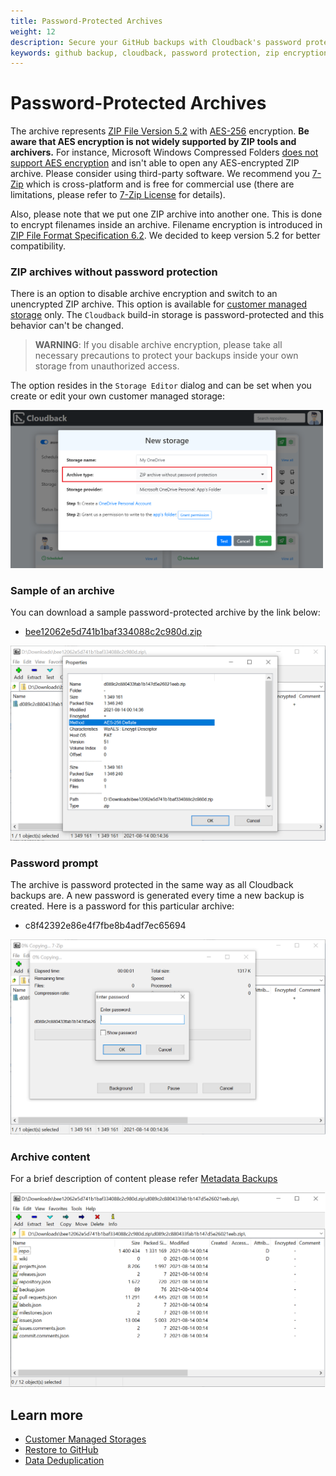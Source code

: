 ```yaml
---
title: Password-Protected Archives
weight: 12
description: Secure your GitHub backups with Cloudback's password protection
keywords: github backup, cloudback, password protection, zip encryption, aes encryption, zip aes, zip password, zip password protection
---
```


# Password-Protected Archives

The archive represents [ZIP File Version 5.2](https://pkware.cachefly.net/webdocs/APPNOTE/APPNOTE-5.2.0.txt) with [AES-256](https://en.wikipedia.org/wiki/Advanced_Encryption_Standard) encryption. **Be aware that AES encryption is not widely supported by ZIP tools and archivers.** For instance, Microsoft Windows Compressed Folders [does not support AES encryption](https://devblogs.microsoft.com/oldnewthing/20180515-00/?p=98755) and isn't able to open any AES-encrypted ZIP archive. Please consider using third-party software. We recommend you [7-Zip](https://www.7-zip.org/) which is cross-platform and is free for commercial use (there are limitations, please refer to [7-Zip License](https://www.7-zip.org/license.txt) for details). 

Also, please note that we put one ZIP archive into another one. This is done to encrypt filenames inside an archive. Filename encryption is introduced in [ZIP File Format Specification 6.2](https://pkware.cachefly.net/webdocs/APPNOTE/APPNOTE-6.2.0.txt). We decided to keep version 5.2 for better compatibility.

### ZIP archives without password protection

There is an option to disable archive encryption and switch to an unencrypted ZIP archive. This option is available for [customer managed storage](/features/customer-storages/) only. The `Cloudback` build-in storage is password-protected and this behavior can't be changed.

> **WARNING**: If you disable archive encryption, please take all necessary precautions to protect your backups inside your own storage from unauthorized access.

The option resides in the `Storage Editor` dialog and can be set when you create or edit your own customer managed storage:

<img src="/static/features/optional-password.png" alt="Select archive type of the new Cloudback storage" width="500"/>

### Sample of an archive

You can download a sample password-protected archive by the link below:
* [bee12062e5d741b1baf334088c2c980d.zip](/static/features/bee12062e5d741b1baf334088c2c980d.zip)

<img src="/static/features/zip-aes.png" alt="password-protected archive encryption method"/>

### Password prompt

The archive is password protected in the same way as all Cloudback backups are. A new password is generated every time a new backup is created. Here is a password for this particular archive:
* c8f42392e86e4f7fbe8b4adf7ec65694

<img src="/static/features/zip-password.png" alt="password-protected GitHub repository backup"/>

### Archive content

For a brief description of content please refer [Metadata Backups](/features/metadata/)

<img src="/static/features/zip-content.png" alt="GitHub repository backup structure"/>

## Learn more

- [Customer Managed Storages](/features/customer-storages/)
- [Restore to GitHub](/features/restore-to-github/)
- [Data Deduplication](/features/deduplication/)